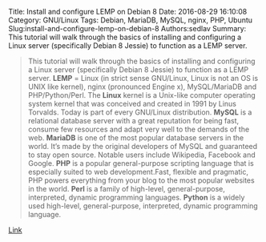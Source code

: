 Title: Install and configure LEMP on Debian 8
Date: 2016-08-29 16:10:08
Category: GNU/Linux
Tags: Debian, MariaDB, MySQL, nginx, PHP, Ubuntu
Slug:install-and-configure-lemp-on-debian-8
Authors:sedlav
Summary: This tutorial will walk through the basics of installing and configuring a Linux server (specifically Debian 8 Jessie) to function as a LEMP server.

> This tutorial will walk through the basics of installing and configuring a Linux server (specifically Debian 8 Jessie) to function as a LEMP server.
**LEMP** = Linux (in strict sense GNU/Linux, Linux is not an OS is UNIX like kernel), nginx (pronounced Engine x), MySQL/MariaDB and PHP/Python/Perl.
The **Linux** kernel is a Unix-like computer operating system kernel that was conceived and created in 1991 by Linus Torvalds. Today is part of every GNU/Linux distribution.
**MySQL** is a relational database server with a great reputation for being fast, consume few resources and adapt very well to the demands of the web.
**MariaDB** is one of the most popular database servers in the world. It’s made by the original developers of MySQL and guaranteed to stay open source. Notable users include Wikipedia, Facebook and Google.
**PHP** is a popular general-purpose scripting language that is especially suited to web development.Fast, flexible and pragmatic, PHP powers everything from your blog to the most popular websites in the world.
**Perl** is a family of high-level, general-purpose, interpreted, dynamic programming languages. 
**Python** is a widely used high-level, general-purpose, interpreted, dynamic programming language.

[Link](http://www.tecmint.com/install-setup-lemp-on-debian-8-jessie)
